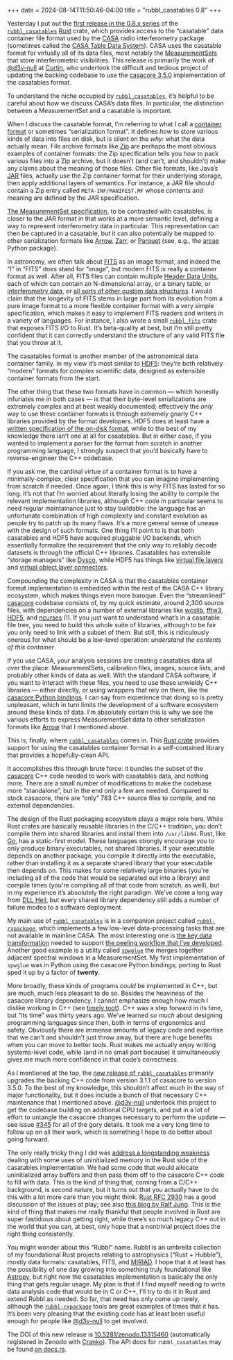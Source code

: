 +++
date = 2024-08-14T11:50:46-04:00
title = "rubbl_casatables 0.8"
+++

Yesterday I put out the [first release in the 0.8.x series][rc08] of the
[`rubbl_casatables`] [Rust] crate, which provides access to the “casatable” data
container file format used by the [CASA] radio interferometry package (sometimes
called the [CASA Table Data System][ctds]). CASA uses the casatable format for
virtually all of its data files, most notably the [MeasurementSets][ms] that
store interferometric visibilities. This release is primarily the work of
[@d3v-null] at [Curtin], who undertook the difficult and tedious project of
updating the backing codebase to use the [casacore 3.5.0] implementation of the
casatables format.

[rc08]: https://github.com/pkgw/rubbl/releases/tag/rubbl_casatables%400.8.0
[`rubbl_casatables`]: https://github.com/pkgw/rubbl
[Rust]: https://rust-lang.org/
[CASA]: https://casa.nrao.edu/
[ctds]: https://casacore.github.io/casacore-notes/255.html
[ms]: https://casadocs.readthedocs.io/en/stable/notebooks/casa-fundamentals.html#MeasurementSet-Basics
[@d3v-null]: https://github.com/d3v-null/
[Curtin]: https://astronomy.curtin.edu.au/
[casacore 3.5.0]: https://github.com/casacore/casacore/releases/tag/v3.5.0

<!-- more -->

To understand the niche occupied by [`rubbl_casatables`], it’s helpful to be
careful about how we discuss CASA’s data files. In particular, the distinction
between a MeasurementSet and a casatable is important.

When I discuss the casatable format, I’m referring to what I call a [container
format][cf] or sometimes “serialization format”. It defines *how* to store
various kinds of data into files on disk, but is silent on the *why*: what the
data actually mean. File archive formats like [Zip] are perhaps the most obvious
examples of container formats: the Zip specification tells you how to pack
various files into a Zip archive, but it doesn’t (and can’t, and shouldn’t) make
any claims about the meaning of those files. Other file formats, like Java’s
[JAR] files, actually use the Zip container format for their underlying storage,
then apply additional layers of semantics. For instance, a JAR file should
contain a Zip entry called `META-INF/MANIFEST.MF` whose contents and meaning are
defined by the JAR specification.

[cf]: https://en.wikipedia.org/wiki/Container_format
[Zip]: https://en.wikipedia.org/wiki/ZIP_(file_format)
[JAR]: https://en.wikipedia.org/wiki/JAR_(file_format)

[The MeasurementSet specification][msspec], to be contrasted with casatables, is
closer to the JAR format in that works at a more semantic level, defining a way
to represent interferometry data in particular. This representation can then be
captured in a casatable, but it can also potentially be mapped to other
serialization formats like [Arrow], [Zarr], or [Parquet] (see, e.g., the [arcae]
Python package).

[msspec]: https://casadocs.readthedocs.io/en/stable/notebooks/casa-fundamentals.html#MeasurementSet-v2
[Arrow]: https://arrow.apache.org/
[Zarr]: https://zarr.dev/
[Parquet]: https://parquet.apache.org/
[arcae]: https://github.com/ratt-ru/arcae/

In astronomy, we often talk about [FITS] as an image format, and indeed the “I”
in “FITS” does stand for “image”, but modern FITS is really a container format
as well. After all, FITS files can contain multiple [Header Data Units][hdu],
each of which can contain an N-dimensional array, or a binary table, or
[interferometry data][idi], or [all sorts of other custom data structures][ext].
I would claim that the longevity of FITS stems in large part from its evolution
from a pure image format to a more flexible container format with a very simple
specification, which makes it easy to implement FITS readers and writers in a
variety of languages. For instance, I also wrote a small [`rubbl_fits`] crate
that exposes FITS I/O to Rust. It’s beta-quality at best, but I’m still pretty
confident that it can correctly understand the structure of any valid FITS file
that you throw at it.

[FITS]: https://en.wikipedia.org/wiki/FITS
[hdu]: https://docs.astropy.org/en/stable/io/fits/api/hdus.html
[idi]: https://fits.gsfc.nasa.gov/registry/fitsidi.html
[ext]: https://fits.gsfc.nasa.gov/fits_registry.html
[`rubbl_fits`]: https://docs.rs/rubbl_fits/

The casatables format is another member of the astronomical data container
family. In my view it’s most similar to [HDF5]: they’re both relatively “modern”
formats for complex scientific data, designed as extensible container formats
from the start.

[HDF5]: https://www.hdfgroup.org/

The other thing that these two formats have in common — which honestly
infuriates me in both cases — is that their byte-level serializations are
extremely complex and at best weakly documented; effectively the *only* way to
use these container formats is through extremely gnarly C++ libraries provided
by the format developers. HDF5 does at least have a [written specification of
the on-disk format][hdf5spec], while to the best of my knowledge there isn’t one
at all for casatables. But in either case, if you wanted to implement a parser
for the format from scratch in another programming language, I strongly suspect
that you’d basically have to reverse-engineer the C++ codebase.

[hdf5spec]: https://docs.hdfgroup.org/hdf5/v1_14/_f_m_t3.html

If you ask me, the cardinal virtue of a container format is to have a
minimally-complex, clear specification that you can imagine implementing from
scratch if needed. Once again, I think this is why FITS has lasted for so long.
It’s not that I’m worried about literally losing the ability to compile the
relevant implementation libraries, although C++ code in particular seems to need
regular maintainance just to stay buildable: the language has an unfortunate
combination of high complexity and constant evolution as people try to patch up
its many flaws. It’s a more general sense of unease with the design of such
formats. One thing I’ll point to is that both casatables and HDF5 have acquired
pluggable I/O backends, which essentially formalize the requirement that the
only way to reliably decode datasets is through the official C++ libraries.
Casatables has extensible “storage managers” like [Dysco], while HDF5 has things
like [virtual file layers][vfl] and [virtual object layer connectors][vol].

[Dysco]: https://github.com/aroffringa/dysco
[vfl]: https://docs.hdfgroup.org/hdf5/v1_12/_v_f_l.html
[vol]: https://docs.hdfgroup.org/hdf5/v1_14/_h5_v_l__u_g.html

Compounding the complexity in CASA is that the casatables container format
implementation is embedded within the rest of the CASA C++ library ecosystem,
which makes things even more baroque. Even the “streamlined” [casacore] codebase
consists of, by my quick estimate, around 2,300 source files, with dependencies
on a number of external libraries like [wcslib], [fftw3], [HDF5], and [ncurses]
(!). If you just want to understand what’s in a casatable file tree, you need to
build this whole suite of libraries, although to be fair you only need to link
with a subset of them. But still, this is ridiculously onerous for what should
be a low-level operation: *understand the contents of this container*.

[casacore]: https://github.com/casacore/casacore/
[wcslib]: https://www.atnf.csiro.au/people/mcalabre/WCS/index.html
[fftw3]: https://www.fftw.org/
[ncurses]: https://invisible-island.net/ncurses/

If you use CASA, your analysis sessions are creating casatables data all over
the place: MeasurementSets, calibration files, images, source lists, and
probably other kinds of data as well. With the standard CASA software, if you
want to interact with these files, you need to use these unwieldy C++ libraries
— either directly, or using wrappers that rely on them, like the [casacore
Python bindings][pc]. I can say from experience that doing so is pretty
unpleasant, which in turn limits the development of a software ecosystem around
these kinds of data. I’m absolutely certain this is why we see the various
efforts to express MeasurementSet data to other serialization formats like
[Arrow] that I mentioned above.

[pc]: https://github.com/casacore/python-casacore

This is, finally, where [`rubbl_casatables`] comes in. This [Rust crate]
provides support for using the casatables container format in a self-contained
library that provides a hopefully-clean API.

[Rust crate]: https://crates.io/

It accomplishes this through brute force: it bundles the subset of the
[casacore] C++ code needed to work with casatables data, and nothing more. There
are a small number of modifications to make the codebase more “standalone”, but
in the end only a few are needed. Compared to stock casacore, there are “only”
783 C++ source files to compile, and no external dependencies.

The design of the Rust packaging ecosystem plays a major role here. While Rust
crates are basically reusable libraries in the C/C++ tradition, you don’t
compile them into shared libraries and install them into `/usr/lib64`. Rust,
like [Go], has a static-first model. These languages strongly encourage you to
only produce binary executables, not shared libraries. If your executable
depends on another package, you compile it directly into the executable, rather
than installing it as a separate shared library that your executable then
depends on. This makes for some relatively large binaries (you're including all
of the code that would be separated out into a library) and compile times
(you're compiling all of that code from scratch, as well), but in my experience
it’s absolutely the right paradigm. We’ve come a long way from [DLL Hell], but
every shared library dependency still adds a number of failure modes to a
software deployment.

[Go]: https://go.dev/
[DLL Hell]: https://en.wikipedia.org/wiki/DLL_Hell

My main use of [`rubbl_casatables`] is in a companion project called
[`rubbl-rxpackage`], which implements a few low-level data-processing tasks that
are not available in mainline CASA. The most interesting one is [the key data
transformation][peelrs] needed to support [the peeling workflow that I’ve
developed](@/2024/peeling-tool/index.md). Another good example is a utility
called [`spwglue`] the merges together adjacent spectral windows in a
MeasurementSet. My first implementation of `spwglue` was in Python using the
casacore Python bindings; porting to Rust sped it up by a factor of **twenty**.

[`rubbl-rxpackage`]: https://github.com/pkgw/rubbl-rxpackage
[peelrs]: https://github.com/pkgw/rubbl-rxpackage/blob/master/src/peel.rs
[`spwglue`]: https://github.com/pkgw/rubbl-rxpackage/blob/master/src/spwglue.rs

More broadly, these kinds of programs *could* be implemented in C++, but are
much, much less pleasant to do so. Besides the heaviness of the casacore library
dependency, I cannot emphasize enough how much I dislike working in C++ (see
[timely toot][toot]). C++ was a step forward in its time, but “its time” was
thirty years ago. We’ve learned *so much* about designing programming languages
since then, both in terms of ergonomics and safety. Obviously there are immense
amounts of legacy code and expertise that we can’t and shouldn’t just throw
away, but there are huge benefits when you can move to better tools. Rust makes
me actually enjoy writing systems-level code, while (and in no small part
because) it simultaneously gives me much more confidence in that code’s
correctness.

[toot]: https://mastodon.world/@vitaut@mastodon.social/112957324812448747

As I mentioned at the top, the [new release of `rubbl_casatables`][rc08]
primarily upgrades the backing C++ code from version 3.1.1 of casacore to
version 3.5.0. To the best of my knowledge, this shouldn’t affect much in the
way of major functionality, but it does include a bunch of that necessary C++
maintenance that I mentioned above. [@d3v-null] undertook this project to get
the codebase building on additional CPU targets, and put in a lot of effort to
untangle the casacore changes necessary to perform the update — see issue
[#345][issue345] for all of the gory details. It took me a very long time to
follow up on all their work, which is something I hope to do better about going
forward.

[issue345]: https://github.com/pkgw/rubbl/issues/345

The only really tricky thing I did was [address a longstanding weakness][pr393]
dealing with some uses of uninitialized memory in the Rust side of the
casatables implementation. We had some code that would allocate uninitialized
array buffers and then pass them off to the casacore C++ code to fill with data.
This is the kind of thing that, coming from a C/C++ background, is second
nature, but it turns out that you actually have to do this with a lot more care
than you might think. [Rust RFC 2930][rfc2930] has a good discussion of the
issues at play; see also [this blog by Ralf Jung][ralf]. This is the kind of
thing that makes me really thankful that people involved in Rust are super
fastidious about getting right, while there’s so much legacy C++ out in the
world that you can, at best, only hope that a nontrivial project does the right
thing consistently.

[pr393]: https://github.com/pkgw/rubbl/pull/393
[rfc2930]: https://github.com/rust-lang/rfcs/blob/master/text/2930-read-buf.md#background
[ralf]: https://www.ralfj.de/blog/2019/07/14/uninit.html

You might wonder about this “Rubbl” name. Rubbl is an umbrella collection of my
foundational Rust projects relating to astrophysics (“Rust + Hubble”), mostly
data formats: casatables, FITS, and [MIRIAD]. I hope that it at least has the
possibility of one day growing into something truly foundational like [Astropy],
but right now the casatables implementation is basically the only thing that
gets regular usage. My plan is that if I find myself needing to write data
analysis code that would be in C or C++, I’ll try to do it in Rust and extend
Rubbl as needed. So far, that need has only come up rarely, although the
[`rubbl-rxpackage`] tools are great examples of times that it has. It’s been
very pleasing that the existing code has at least been useful enough for people
like [@d3v-null] to get involved.

[MIRIAD]: https://github.com/astroumd/miriad
[Astropy]: https://www.astropy.org/

The DOI of this new release is [10.5281/zenodo.13315460][doi] (automatically registered in Zenodo with [Cranko]). The API docs for `rubbl_casatables`
may be found [on docs.rs][api].

[doi]: https://doi.org/10.5281/zenodo.13315460
[Cranko]: https://pkgw.github.io/cranko/
[api]: https://docs.rs/rubbl_casatables/latest/rubbl_casatables/

